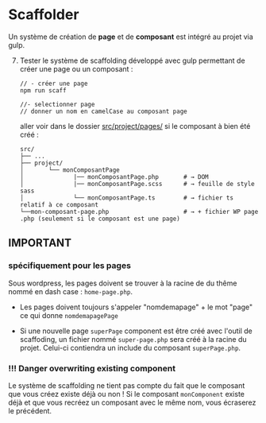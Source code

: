 # Scaffolder

Un système de création de **page** et de **composant** est intégré au projet via gulp.

7. Tester le système de scaffolding développé avec gulp permettant de créer une page
ou un composant : 
  
    ```shell
    // - créer une page 
    npm run scaff 
    
    //- selectionner page 
    // donner un nom en camelCase au composant page  
    ```       
   aller voir dans le dossier [src/project/pages/](../src/project/pages/) si le composant à bien été créé : 
   
 
    ```shell
    src/                         
    ├── ...                
    ├── project/                       
    │       └── monComposantPage          
    │              |── monComposantPage.php       # → DOM     
    │              |── monComposantPage.scss      # → feuille de style sass     
    │              └── monComposantPage.ts        # → fichier ts relatif à ce composant
    └──mon-composant-page.php                     # → + fichier WP page .php (seulement si le composant est une page)
    ```

## IMPORTANT 

### spécifiquement pour les pages
Sous wordpress, les pages doivent se trouver à la racine de du thême nommé en dash case : 
`home-page.php`.

- Les pages doivent toujours s'appeler "nomdemapage" + le mot "page" ce qui donne `nomdemapagePage`

- Si une nouvelle page `superPage` component est être créé avec l'outil de scaffoding,
un fichier nommé `super-page.php` sera créé à la racine du projet. 
Celui-ci contiendra un include du composant `superPage.php`.

### !!! Danger overwriting existing component
Le système de scaffolding ne tient pas compte du fait que le composant que vous créez existe déjà ou non !
Si le composant `monComponent` existe déjà et que vous recréez un composant avec le même nom, 
vous écraserez le précédent.